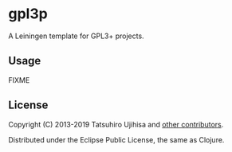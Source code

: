 # gpl3p

A Leiningen template for GPL3+ projects.

## Usage

FIXME

## License

Copyright (C) 2013-2019  Tatsuhiro Ujihisa and [other contributors](https://github.com/ujihisa/gpl3p-lein-template/graphs/contributors).


Distributed under the Eclipse Public License, the same as Clojure.
